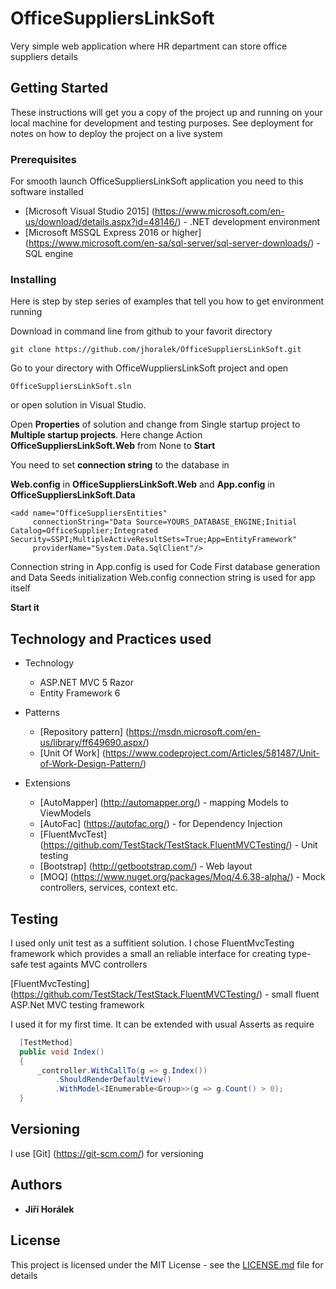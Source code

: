 # OfficeSuppliersLinkSoft

Very simple web application where HR department can store office suppliers details

## Getting Started

These instructions will get you a copy of the project up and running on your local machine for development and testing purposes. See deployment for notes on how to deploy the project on a live system

### Prerequisites

For smooth launch OfficeSuppliersLinkSoft application you need to this software installed

* [Microsoft Visual Studio 2015] (https://www.microsoft.com/en-us/download/details.aspx?id=48146/) - .NET development environment
* [Microsoft MSSQL Express 2016 or higher] (https://www.microsoft.com/en-sa/sql-server/sql-server-downloads/) - SQL engine

### Installing

Here is step by step series of examples that tell you how to get environment running

Download in command line from github to your favorit directory

```
git clone https://github.com/jhoralek/OfficeSuppliersLinkSoft.git
```

Go to your directory with OfficeWuppliersLinkSoft project and open

```
OfficeSuppliersLinkSoft.sln
```

or open solution in Visual Studio.

Open **Properties** of solution and change from Single startup project to **Multiple startup projects**. Here change Action **OfficeSuppliersLinkSoft.Web** from None to **Start**

You need to set **connection string** to the database in 

**Web.config** in **OfficeSuppliersLinkSoft.Web** and
**App.config** in **OfficeSuppliersLinkSoft.Data**

```
<add name="OfficeSuppliersEntities" 
     connectionString="Data Source=YOURS_DATABASE_ENGINE;Initial Catalog=OfficeSupplier;Integrated Security=SSPI;MultipleActiveResultSets=True;App=EntityFramework" 
     providerName="System.Data.SqlClient"/>
```

Connection string in App.config is used for Code First database generation and Data Seeds initialization
Web.config connection string is used for app itself

**Start it**

## Technology and Practices used

* Technology
  * ASP.NET MVC 5 Razor
  * Entity Framework 6

* Patterns
  * [Repository pattern] (https://msdn.microsoft.com/en-us/library/ff649690.aspx/)
  * [Unit Of Work] (https://www.codeproject.com/Articles/581487/Unit-of-Work-Design-Pattern/)
  
* Extensions
  * [AutoMapper] (http://automapper.org/) - mapping Models to ViewModels
  * [AutoFac] (https://autofac.org/) - for Dependency Injection
  * [FluentMvcTest] (https://github.com/TestStack/TestStack.FluentMVCTesting/) - Unit testing
  * [Bootstrap] (http://getbootstrap.com/) - Web layout
  * [MOQ] (https://www.nuget.org/packages/Moq/4.6.38-alpha/) - Mock controllers, services, context etc.


## Testing

I used only unit test as a suffitient solution. I chose FluentMvcTesting framework which provides a small an reliable interface for creating type-safe test againts MVC controllers

[FluentMvcTesting] (https://github.com/TestStack/TestStack.FluentMVCTesting/) - small fluent ASP.Net MVC testing framework

I used it for my first time. It can be extended with usual Asserts as require


```csharp
  [TestMethod]
  public void Index()
  {
      _controller.WithCallTo(g => g.Index())
          .ShouldRenderDefaultView()
          .WithModel<IEnumerable<Group>>(g => g.Count() > 0);
  }
   ```     
   
## Versioning
   
I use [Git] (https://git-scm.com/) for versioning

## Authors

* **Jiří Horálek**

## License

This project is licensed under the MIT License - see the [LICENSE.md](LICENSE.md) file for details
